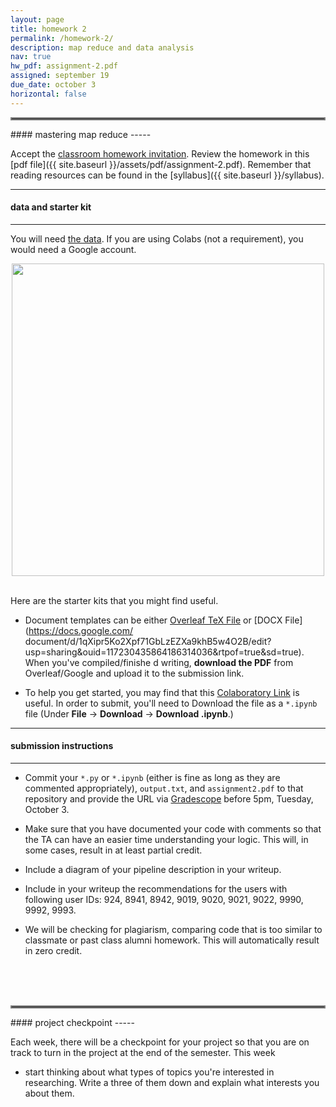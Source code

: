 ```yaml
---
layout: page
title: homework 2
permalink: /homework-2/
description: map reduce and data analysis
nav: true
hw_pdf: assignment-2.pdf
assigned: september 19
due_date: october 3
horizontal: false
---
```


<hr style="border:2px solid gray">
#### mastering map reduce
-----

Accept the [classroom homework invitation](https://classroom.github.com/a/Kog9MCRN). Review the homework in this [pdf file]({{ site.baseurl }}/assets/pdf/assignment-2.pdf). Remember that reading resources can be found in the [syllabus]({{ site.baseurl }}/syllabus).

-----
#### data and starter kit
-----

You will need [the data](https://course.ccs.neu.edu/cs6220/fall2023/homework-2/). If you are using Colabs (not a requirement), you would need a Google account.

<center>
<img 
  src="https://thehubbackend.com/media/49573-0_QxsWlMTDGmTebavF.jpg"
  width="500" height="auto">
</center>
<br>

Here are the starter kits that you might find useful.

* Document templates can be either [Overleaf TeX File](https://www.overleaf.com/read/zfwcfsbbgtxj) or [DOCX File](https://docs.google.com/
document/d/1qXipr5Ko2Xpf71GbLzEZXa9khB5w4O2B/edit?usp=sharing&ouid=117230435864186314036&rtpof=true&sd=true). When you've compiled/finishe
d writing, **download the PDF** from Overleaf/Google and upload it to the submission link. 

* To help you get started, you may find that this [Colaboratory Link](https://colab.research.google.com/drive/1dAqxrOEqrvlqhCJ2jwKX4UrDlNNACWC7?usp=sharing) is useful. In order to submit, you'll need to Download the file as a `*.ipynb` file (Under **File** &rarr; **Download** &rarr; **Download .ipynb**.)

-----
#### submission instructions
-----

* Commit your `*.py` or `*.ipynb` (either is fine as long as they are commented appropriately), `output.txt`, and `assignment2.pdf` to that 
repository and provide the URL via [Gradescope](https://www.gradescope.com/courses/494275) before 5pm, Tuesday, October 3.

* Make sure that you have documented your code with comments so that the TA can have an easier time understanding your logic. This will, in some cases, result in at least partial credit.

* Include a diagram of your pipeline description in your writeup.

* Include in your writeup the recommendations for the users with following user IDs: 924, 8941, 8942, 9019, 9020, 9021, 9022, 9990, 9992, 9993.

* We will be checking for plagiarism, comparing code that is too similar to classmate or past class alumni homework. This will automatically result in zero credit.


<br><br><br>
<hr style="border:2px solid gray">
#### project checkpoint
-----

Each week, there will be a checkpoint for your project so that you are on track to turn in the project at the end of the semester. This week

* start thinking about what types of topics you're interested in researching. Write a three of them down and explain what interests you about them.
